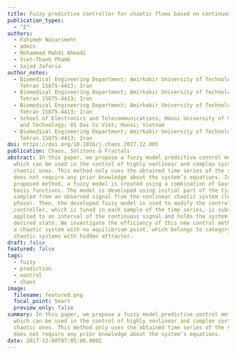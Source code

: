 ```yaml
---
title: Fuzzy predictive controller for chaotic flows based on continuous signals
publication_types:
  - "2"
authors:
  - Fahimeh Nazarimehr
  - admin
  - Mohammad Mahdi Ahmadi
  - Viet–Thanh Phamb
  - Sajad Jafaria
author_notes:
  - Biomedical Engineering Department; Amirkabir University of Technology;
    Tehran 15875-4413; Iran
  - Biomedical Engineering Department; Amirkabir University of Technology;
    Tehran 15875-4413; Iran
  - Biomedical Engineering Department; Amirkabir University of Technology;
    Tehran 15875-4413; Iran
  - School of Electronics and Telecommunications; Hanoi University of Science
    and Technology; 01 Dai Co Viet; Hanoi; Vietnam
  - Biomedical Engineering Department; Amirkabir University of Technology;
    Tehran 15875-4413; Iran
doi: https://doi.org/10.1016/j.chaos.2017.12.005
publication: Chaos, Solitons & Fractals
abstract: In this paper, we propose a fuzzy model predictive control method,
  which can be used in the control of highly nonlinear and complex systems, like
  chaotic ones. This method only uses the obtained time series of the system and
  does not require any prior knowledge about the system’s equations. In our
  proposed method, a fuzzy model is created using a combination of Gaussian
  basis functions. The model is developed using initial part of the time series,
  sampled from an observed signal from the nonlinear chaotic system (learning
  phase). Then, the developed fuzzy model is used to modify the controller. The
  controller, which is tuned in each sample of the time series, is subsequently
  applied to an interval of the continuous signal and holds the system in the
  desired state. We investigate the efficiency of this new control method using
  a chaotic system with no equilibrium point, which belongs to category of
  chaotic systems with hidden attractor.
draft: false
featured: false
tags:
  - fuzzy
  - prediction
  - control
  - chaos
image:
  filename: featured.png
  focal_point: Smart
  preview_only: false
summary: In this paper, we propose a fuzzy model predictive control method,
  which can be used in the control of highly nonlinear and complex systems, like
  chaotic ones. This method only uses the obtained time series of the system and
  does not require any prior knowledge about the system’s equations.
date: 2017-12-08T07:05:00.000Z
---
```

